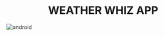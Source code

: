 <h1 align="center">WEATHER WHIZ APP</h1>

<img  src="https://github.com/AkhilKumar2703/Weather_Whiz_App/assets/139097770/ba931384-bcfd-4398-af45-bcbe66afcbd3" alt="android" />
